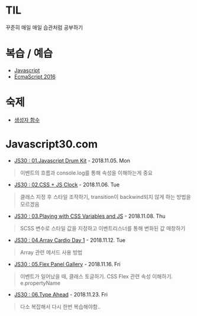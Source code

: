 # TIL

꾸준히 매일 매일 습관처럼 공부하기

# 복습 / 예습
* [Javascript](STUDY/Javascript.md#var)
* [EcmaScript 2016](STUDY/ES6.md#let--const)

# 숙제
* [생성자 함수](STUDY/20181117-test.js)

# Javascript30.com

* [JS30 : 01.Javascript Drum Kit](JS30/01%20-%20JavaScript%20Drum%20Kit/index-START.html) - 2018.11.05. Mon

> 이벤트의 흐름과 console.log를 통해 속성을 이해하는게 중요

* [JS30 : 02.CSS + JS Clock](JS30/02%20-%20JS%20and%20CSS%20Clock/index-START.html) - 2018.11.06. Tue

> 클래스 지정 후 스타일 조작하기, transition이 backwind되지 않게 하는 방법을 모르겠음

* [JS30 : 03.Playing with CSS Variables and JS](JS30/03%20-%20CSS%20Variables/index-START.html) - 2018.11.08. Thu

> SCSS 변수로 스타일 값을 지정하고 이벤트리스너를 통해 변화된 값 매창하기

* [JS30 : 04.Array Cardio Day 1](JS30/04%20-%20Array%20Cardio%20Day%201/index-START.html) - 2018.11.12. Tue

> Array 관련 메서드 사용 방법

* [JS30 : 05.Flex Panel Gallery](JS30/05%20-%20Flex%20Panel%20Gallery/index-START.html) - 2018.11.16. Fri

> 이벤트가 일어났을 때, 클래스 토글하기. CSS Flex 관련 속성 이해하기. e.propertyName

* [JS30 : 06.Type Ahead](JS30/06%20-%20Type%20Ahead/index-START.html) - 2018.11.23. Fri

> 다소 복잡해서 다시 한번 복습해야함..